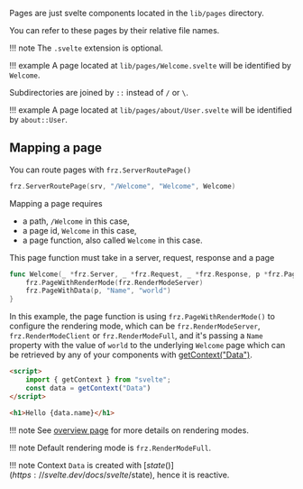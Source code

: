 Pages are just svelte components located in the `lib/pages` directory.

You can refer to these pages by their relative file names.

!!! note
	The `.svelte` extension is optional.

!!! example
	A page located at `lib/pages/Welcome.svelte` will be identified by `Welcome`.

Subdirectories are joined by `::` instead of `/` or `\`.

!!! example
	A page located at `lib/pages/about/User.svelte` will be identified by `about::User`.


## Mapping a page

You can route pages with `frz.ServerRoutePage()`

```go
frz.ServerRoutePage(srv, "/Welcome", "Welcome", Welcome)
```

Mapping a page requires 

- a path, `/Welcome` in this case, 
- a page id, `Welcome` in this case,
- a page function, also called `Welcome` in this case.

This page function must take in a server, request, response and a page

```go
func Welcome(_ *frz.Server, _ *frz.Request, _ *frz.Response, p *frz.Page) {
	frz.PageWithRenderMode(frz.RenderModeServer)
	frz.PageWithData(p, "Name", "world")
}
```

In this example, the page function is using `frz.PageWithRenderMode()` 
to configure the rendering mode, 
which can be `frz.RenderModeServer`, `frz.RenderModeClient` or `frz.RenderModeFull`,
and it's passing a `Name` property with the value of `world` to the 
underlying `Welcome` page which can be retrieved 
by any of your components with [getContext("Data")](https://svelte.dev/docs/svelte/svelte#getContext).


```html
<script>
    import { getContext } from "svelte";
    const data = getContext("Data")
</script>

<h1>Hello {data.name}</h1>
```

!!! note
	See [overview page](./overview.md) for more details on rendering modes.

!!! note
	Default rendering mode is `frz.RenderModeFull`.

!!! note
	Context `Data` is created with [$state()](https://svelte.dev/docs/svelte/$state), hence it is reactive.